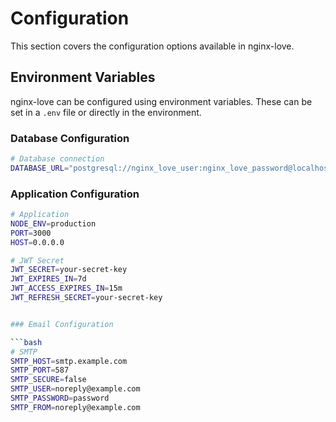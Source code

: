 # Configuration

This section covers the configuration options available in nginx-love.

## Environment Variables

nginx-love can be configured using environment variables. These can be set in a `.env` file or directly in the environment.

### Database Configuration

```bash
# Database connection
DATABASE_URL="postgresql://nginx_love_user:nginx_love_password@localhost:5432/nginx_love_db?schema=public"

```

### Application Configuration

```bash
# Application
NODE_ENV=production
PORT=3000
HOST=0.0.0.0

# JWT Secret
JWT_SECRET=your-secret-key
JWT_EXPIRES_IN=7d
JWT_ACCESS_EXPIRES_IN=15m
JWT_REFRESH_SECRET=your-secret-key


### Email Configuration

```bash
# SMTP
SMTP_HOST=smtp.example.com
SMTP_PORT=587
SMTP_SECURE=false
SMTP_USER=noreply@example.com
SMTP_PASSWORD=password
SMTP_FROM=noreply@example.com
```

